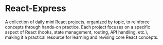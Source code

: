 # React-Express
A collection of daily mini React projects, organized by topic, to reinforce concepts through hands-on practice. Each project focuses on a specific aspect of React (hooks, state management, routing, API handling, etc.), making it a practical resource for learning and revising core React concepts.
